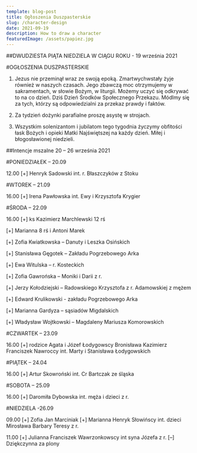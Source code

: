 ```yaml
---
template: blog-post
title: Ogłoszenia Duszpasterskie
slug: /character-design
date: 2021-09-19
description: How to draw a character
featuredImage: /assets/papiez.jpg
---
```

 


##DWUDZIESTA PIĄTA NIEDZIELA W CIĄGU ROKU  - 19 września 2021                  

#OGŁOSZENIA DUSZPASTERSKIE

1. Jezus nie przeminął wraz ze swoją epoką. Zmartwychwstały żyje również w naszych czasach. Jego zbawczą moc otrzymujemy w sakramentach, w słowie Bożym, w liturgii. Możemy uczyć się odkrywać to na co dzień. Dziś Dzień Środków Społecznego Przekazu. Módlmy się za tych, którzy są odpowiedzialni za przekaz prawdy i faktów.

2. Za tydzień dożynki parafialne proszę asystę w strojach.

3. Wszystkim solenizantom i jubilatom tego tygodnia życzymy obfitości łask Bożych i opieki Matki Najświętszej na każdy dzień. Miłej i błogosławionej niedzieli.

##Intencje mszalne   20 – 26  września 2021

#PONIEDZIAŁEK – 20.09

12.00 [+] Henryk Sadowski  int. r. Błaszczyków z Stoku

#WTOREK – 21.09

16.00 [+] Irena Pawłowska int. Ewy i  Krzysztofa Krygier

#ŚRODA – 22.09

16.00 [+] ks Kazimierz Marchlewski 12 rś

[+] Marianna 8 rś i Antoni Marek 

[+] Zofia Kwiatkowska – Danuty i Leszka Osińskich 

[+] Stanisława Gęgotek – Zakładu Pogrzebowego Arka

[+] Ewa Witulska – r. Kosteckich 

[+] Zofia Gawrońska – Moniki  i Darii z r.

[+] Jerzy Kołodziejski – Radowskiego Krzysztofa z r. Adamowskiej z mężem

[+] Edward Krulikowski - zakładu Pogrzebowego Arka

[+] Marianna Gardyza – sąsiadów Migdalskich

[+] Władysław Wojtkowski – Magdaleny Mariusza Komorowskich


#CZWARTEK – 23.09

16.00 [+] rodzice Agata i Józef Łodygowscy Bronisława  Kazimierz 
Franciszek Nawroccy int. Marty i  Stanisława Łodygowskich

#PIĄTEK – 24.04

16.00 [+] Artur Skowroński int. Cr Bartczak ze śląska

#SOBOTA – 25.09

16.00 [+] Daromiła Dybowska int. męża i dzieci z r.

#NIEDZIELA -26.09

09.00 [+] Zofia Jan Marciniak
[+] Marianna Henryk Słowińscy int.  dzieci Mirosława Barbary Teresy z r.

11.00 [+] Julianna Franciszek Wawrzonkowscy int syna Józefa z r.
[–] Dziękczynna za plony